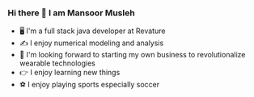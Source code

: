 ### Hi there 👋 I am Mansoor Musleh
- 🖥️	 I'm a full stack java developer at Revature
- ✍️ I enjoy numerical modeling and analysis
- 🌱 I'm looking forward to starting my own business to revolutionalize wearable technologies
- 👉 I enjoy learning new things 
- ⚽ I enjoy playing sports especially soccer
<!-- https://img.shields.io/static/v1?label=Favorite%20Programming%20langauge&message=Java&color=green https://img.shields.io/static/v1?label=Skills%20in%&message=Javascript,%20HTML,%20CSS&color=red https://img.shields.io/static/v1?label=I%20am%20using%&message=IntelliJ%20IDEA&color=blue https://img.shields.io/static/v1?label=I%20am%20using%&message=Visual%20Studio%20Code&color=yellow -->

<!--
**mannyRV/mannyRV** is a ✨ _special_ ✨ repository because its `README.md` (this file) appears on your GitHub profile.

Here are some ideas to get you started:

- 🔭 I’m currently working on ...
- 🌱 I’m currently learning ...
- 👯 I’m looking to collaborate on ...
- 🤔 I’m looking for help with ...
- 💬 Ask me about ...
- 📫 How to reach me: ...
- 😄 Pronouns: ...
- ⚡ Fun fact: ...
-->
